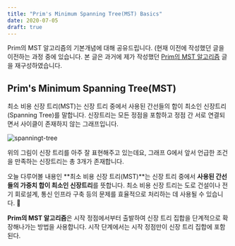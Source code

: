 ```yaml
---
title: "Prim's Minimum Spanning Tree(MST) Basics"
date: 2020-07-05
draft: true
---
```


Prim의  MST 알고리즘의 기본개념에 대해 공유드립니다. (현재 이전에 작성했던 글을 이전하는 과정 중에 있습니다. 본 글은 과거에 제가 작성했던 [Prim의 MST 알고리즘](https://mattlee.tistory.com/46?category=683544) 글을 재구성하였습니다.

## Prim's Minimum Spanning Tree(MST)

최소 비용 신장 트리(MST)는 신장 트리 중에서 사용된 간선들의 합이 최소인 신장트리(Spanning Tree)를 말합니다. 신장트리는 모든 정점을 포함하고 정점 간 서로 연결되면서 사이클이 존재하지 않는 그래프입니다.

![spanningt-tree](https://www.tutorialspoint.com/data_structures_algorithms/images/spanning_trees.jpg)

위의 그림이 신장 트리를 아주 잘 표현해주고 있는데요, 그래프 G에서 앞서 언급한 조건을 만족하는 신장트리는 총 3개가 존재합니다.

오늘 다루어볼 내용인 **최소 비용 신장 트리(MST)**는 신장 트리 중에서 **사용된 간선들의 가중치 합이 최소인 신장트리**를 뜻합니다. 최소 비용 신장 트리는 도로 건설이나 전기 회로설계, 통신 인프라 구축 등의 문제를 효율적으로 처리하는 데 사용될 수 있습니다. 🙂

**Prim의 MST 알고리즘**은 시작 정점에서부터 출발하여 신장 트리 집합을 단계적으로 확장해나가는 방법을 사용합니다. 시작 단계에서는 시작 정점만이 신장 트리 집합에 포함된다. 

